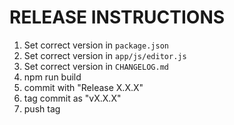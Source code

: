RELEASE INSTRUCTIONS
====================

1. Set correct version in `package.json`
2. Set correct version in `app/js/editor.js`
3. Set correct version in `CHANGELOG.md`
4. npm run build
5. commit with "Release X.X.X"
6. tag commit as "vX.X.X"
7. push tag
